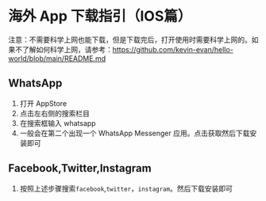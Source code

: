# 海外 App 下载指引（IOS篇）
注意：不需要科学上网也能下载，但是下载完后，打开使用时需要科学上网的。如果不了解如何科学上网，请参考：https://github.com/kevin-evan/hello-world/blob/main/README.md
## WhatsApp
1. 打开 AppStore 
2. 点击左右侧的搜索栏目
3. 在搜索框输入 whatsapp
4. 一般会在第二个出现一个 WhatsApp Messenger 应用。点击获取然后下载安装即可

## Facebook,Twitter,Instagram
1. 按照上述步骤搜索`facebook`,`twitter`，`instagram`。然后下载安装即可
